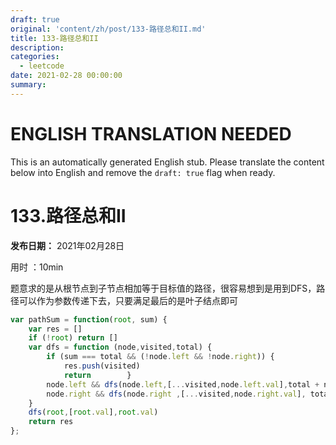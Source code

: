 ```yaml
---
draft: true
original: 'content/zh/post/133-路径总和II.md'
title: 133-路径总和II
description: 
categories:
  - leetcode
date: 2021-02-28 00:00:00
summary: 
---
```


# ENGLISH TRANSLATION NEEDED

This is an automatically generated English stub. Please translate the content below into English and remove the `draft: true` flag when ready.

<!-- ORIGINAL CHINESE CONTENT STARTS -->
# 133.路径总和II

**发布日期：** 2021年02月28日

用时 ：10min

题意求的是从根节点到子节点相加等于目标值的路径，很容易想到是用到DFS，路径可以作为参数传递下去，只要满足最后的是叶子结点即可

```javascript
var pathSum = function(root, sum) {
    var res = []
    if (!root) return []
    var dfs = function (node,visited,total) {
        if (sum === total && (!node.left && !node.right)) {
            res.push(visited)
            return        }
        node.left && dfs(node.left,[...visited,node.left.val],total + node.left.val)
        node.right && dfs(node.right ,[...visited,node.right.val], total + node.right.val)
    }
    dfs(root,[root.val],root.val)
    return res
};
```
<!-- ORIGINAL CHINESE CONTENT ENDS -->
